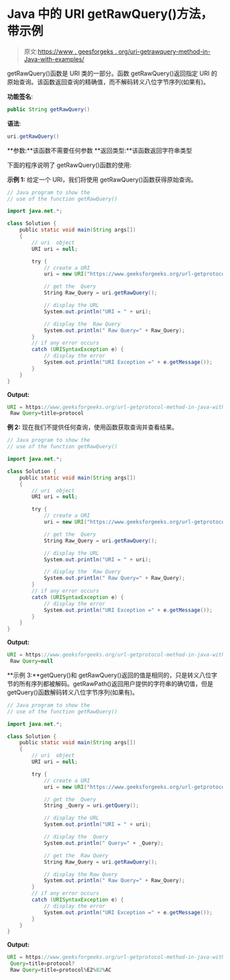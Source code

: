 # Java 中的 URI getRawQuery()方法，带示例

> 原文:[https://www . geesforgeks . org/uri-getrawquery-method-in-Java-with-examples/](https://www.geeksforgeeks.org/uri-getrawquery-method-in-java-with-examples/)

getRawQuery()函数是 URI 类的一部分。函数 getRawQuery()返回指定 URI 的原始查询。该函数返回查询的精确值，而不解码转义八位字节序列(如果有)。

**功能签名**:

```java
public String getRawQuery()
```

**语法**:

```java
uri.getRawQuery()
```

**参数:**该函数不需要任何参数
**返回类型:**该函数返回字符串类型

下面的程序说明了 getRawQuery()函数的使用:

**示例 1:** 给定一个 URI，我们将使用 getRawQuery()函数获得原始查询。

```java
// Java program to show the 
// use of the function getRawQuery()

import java.net.*;

class Solution {
    public static void main(String args[])
    {
        // uri  object
        URI uri = null;

        try {
            // create a URI
            uri = new URI("https://www.geeksforgeeks.org/url-getprotocol-method-in-java-with-examples?title=protocol");

            // get the  Query
            String Raw_Query = uri.getRawQuery();

            // display the URL
            System.out.println("URI = " + uri);

            // display the  Raw Query
            System.out.println(" Raw Query=" + Raw_Query);
        }
        // if any error occurs
        catch (URISyntaxException e) {
            // display the error
            System.out.println("URI Exception =" + e.getMessage());
        }
    }
}
```

**Output:**

```java
URI = https://www.geeksforgeeks.org/url-getprotocol-method-in-java-with-examples?title=protocol
 Raw Query=title=protocol

```

**例 2:** 现在我们不提供任何查询，使用函数获取查询并查看结果。

```java
// Java program to show the 
// use of the function getRawQuery()

import java.net.*;

class Solution {
    public static void main(String args[])
    {
        // uri  object
        URI uri = null;

        try {
            // create a URI
            uri = new URI("https://www.geeksforgeeks.org/url-getprotocol-method-in-java-with-examples");

            // get the  Query
            String Raw_Query = uri.getRawQuery();

            // display the URL
            System.out.println("URI = " + uri);

            // display the  Raw Query
            System.out.println(" Raw Query=" + Raw_Query);
        }
        // if any error occurs
        catch (URISyntaxException e) {
            // display the error
            System.out.println("URI Exception =" + e.getMessage());
        }
    }
}
```

**Output:**

```java
URI = https://www.geeksforgeeks.org/url-getprotocol-method-in-java-with-examples
 Raw Query=null

```

**示例 3:**getQuery()和 getRawQuery()返回的值是相同的，只是转义八位字节的所有序列都被解码。getRawPath()返回用户提供的字符串的确切值，但是 getQuery()函数解码转义八位字节序列(如果有)。

```java
// Java program to show the 
// use of the function getRawQuery()

import java.net.*;

class Solution {
    public static void main(String args[])
    {
        // uri  object
        URI uri = null;

        try {
            // create a URI
            uri = new URI("https://www.geeksforgeeks.org/url-getprotocol-method-in-java-with-examples?title=protocol%E2%82%AC");

            // get the  Query
            String _Query = uri.getQuery();

            // display the URL
            System.out.println("URI = " + uri);

            // display the  Query
            System.out.println(" Query=" + _Query);

            // get the  Raw Query
            String Raw_Query = uri.getRawQuery();

            // display the Raw Query
            System.out.println(" Raw Query=" + Raw_Query);
        }
        // if any error occurs
        catch (URISyntaxException e) {
            // display the error
            System.out.println("URI Exception =" + e.getMessage());
        }
    }
}
```

**Output:**

```java
URI = https://www.geeksforgeeks.org/url-getprotocol-method-in-java-with-examples?title=protocol%E2%82%AC
 Query=title=protocol?
 Raw Query=title=protocol%E2%82%AC

```